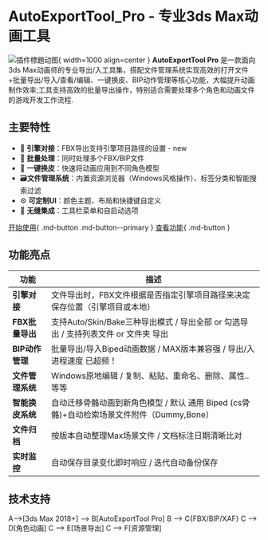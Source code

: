 # AutoExportTool_Pro - 专业3ds Max动画工具

![插件標題动图](gifs/demo.gif){ width=1000 align=center }
**AutoExportTool Pro** 是一款面向3ds Max动画师的专业导出/入工具集，搭配文件管理系统实现高效的打开文件+批量导出/导入/查看/编辑、一键换皮、BIP动作管理等核心功能，大幅提升动画制作效率;工具支持高效的批量导出操作，特别适合需要处理多个角色和动画文件的游戏开发工作流程.

## 主要特性
- 👑 ​**引擎对接**​​：FBX导出支持引擎项目路径的设置 - new 
- 🚀​ ​**批量处理**​​：同时处理多个FBX/BIP文件
- 🧬 ​**​一键换皮​**​​：快速将动画应用到不同角色模型
- 🗃️ ​**​文件管理系统​​**​：内置资源浏览器（Windows风格操作）、标签分类和智能搜索过滤
- ⚙️ ​​**​可定制UI​**​​：颜色主题、布局和快捷键自定义
- 🔌 ​**​​无缝集成​**​​：工具栏菜单和自启动选项

[开始使用](#){ .md-button .md-button--primary }
[查看功能](#){ .md-button }

## 功能亮点

| 功能 | 描述 |
|------|------|
| ​**引擎对接** | ​文件导出时，FBX文件根据是否指定引擎项目路径来决定保存位置（引擎项目或本地）
| **FBX批量导出** | 支持Auto/Skin/Bake三种导出模式 / 导出全部 or 勾选导出 / 支持列表文件 or 文件夹 导出 |
| **BIP动作管理** | 批量导出/导入Biped动画数据 / MAX版本兼容强 / 导出/入 进程速度 已超频！|
| **​文件管理系统​** | Windows原地编辑 / 复制、粘贴、重命名、删除、属性..等等 |
  **智能换皮系统** | 自动迁移骨骼动画到新角色模型 / 默认 通用 Biped (cs骨骼)+自动检索场景文件附件（Dummy,Bone）|
| **文件归档** | 按版本自动整理Max场景文件 / 文档标注日期清晰比对 | 
| **实时监控** | 自动保存目录变化即时响应 / 迭代自动备份保存 |


## 技术支持

  A-->[3ds Max 2018+] --> B[AutoExportTool Pro]
  B --> C{FBX/BIP/XAF}
  C --> D[角色动画]
  C --> E[场景导出]
  C --> F[资源管理]
